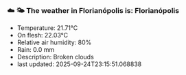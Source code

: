 ### ☁️ 🌤️  The weather in Florianópolis is: Florianópolis

- Temperature: 21.71°C
- On flesh: 22.03°C
- Relative air humidity: 80%
- Rain: 0.0 mm
- Description: Broken clouds
- last updated: 2025-09-24T23:15:51.068838
